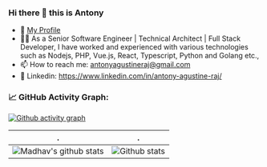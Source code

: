 ### Hi there 👋 this is Antony

- 🌱 [My Profile](https://github.com/antonyagustine/cv/blob/main/readme.md)
- 👨‍💻 As a Senior Software Engineer | Technical Architect | Full Stack Developer, I have worked and experienced with various technologies such as Nodejs, PHP, Vue.js, React, Typescript, Python and Golang etc.,
- 📫 How to reach me: antonyagustineraj@gmail.com
- 💬 Linkedin: https://www.linkedin.com/in/antony-agustine-raj/

<!--   GitHub stats graph -->
### 📈 GitHub Activity Graph:
[![Github activity graph](https://github-readme-activity-graph.cyclic.app/graph?username=antonyagustine&theme=github-compact)](https://github.com/antonyagustine/github-readme-activity-graph)

| .                                                                                                                                       | .                                                                                                                         |
|-----------------------------------------------------------------------------------------------------------------------------------------|---------------------------------------------------------------------------------------------------------------------------|
| ![Madhav's github stats](https://github-readme-stats.vercel.app/api?username=antonyagustine&show_icons=true&theme=radical&include_all_commits=true)| ![Github stats](https://github-readme-streak-stats.herokuapp.com/?user=antonyagustine) |
